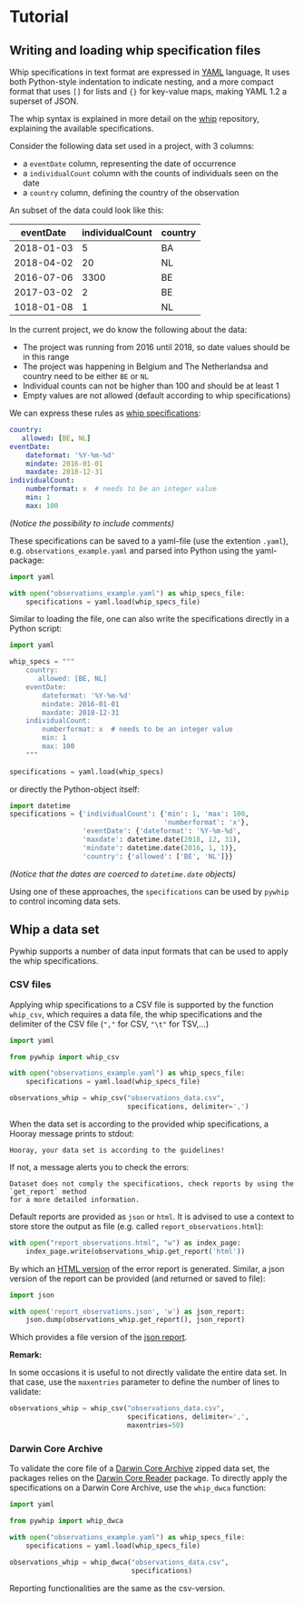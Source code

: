 
# Tutorial

## Writing and loading whip specification files

Whip specifications in text format are expressed in [YAML](https://en.wikipedia.org/wiki/YAML) 
language,  It uses both Python-style indentation to indicate nesting, and a more compact 
format that uses `[]` for lists and `{}` for key-value maps, making YAML 1.2 a superset of JSON.

The whip syntax is explained in more detail on the [whip](https://github.com/inbo/whip) repository,
explaining the available specifications. 

Consider the following data set used in a project, with 3 columns:
* a `eventDate` column, representing the date of occurrence
* a `individualCount` column with the counts of individuals seen on the date
* a `country` column, defining the country of the observation  

An subset of the data could look like this:

eventDate  | individualCount | country
-----------|-----------------|---------
2018-01-03 | 5               |  BA  
2018-04-02 | 20              |  NL
2016-07-06 | 3300            |  BE
2017-03-02 | 2               |  BE
1018-01-08 | 1               |  NL

In the current project, we do know the following about the data:
* The project was running from 2016 until 2018, so date values should be in this range
* The project was happening in Belgium and The Netherlandsa and country need to be either `BE` or `NL`
* Individual counts can not be higher than 100 and should be at least 1 
* Empty values are not allowed (default according to whip specifications)

We can express these rules as [whip specifications](https://github.com/inbo/whip):

```yaml
country:
   allowed: [BE, NL]
eventDate:
    dateformat: '%Y-%m-%d'
    mindate: 2016-01-01
    maxdate: 2018-12-31
individualCount:
    numberformat: x  # needs to be an integer value
    min: 1
    max: 100
```
*(Notice the possibility to include comments)*

These specifications can be saved to a yaml-file (use the extention `.yaml`), e.g. `observations_example.yaml` 
and parsed into Python using the yaml-package:

```python
import yaml

with open("observations_example.yaml") as whip_specs_file:
    specifications = yaml.load(whip_specs_file)
``` 

Similar to loading the file, one can also write the specifications directly in a Python script:

```python
import yaml

whip_specs = """
    country:
       allowed: [BE, NL]
    eventDate:
        dateformat: '%Y-%m-%d'
        mindate: 2016-01-01
        maxdate: 2018-12-31
    individualCount:
        numberformat: x  # needs to be an integer value
        min: 1
        max: 100
    """
 
specifications = yaml.load(whip_specs)  
```
or directly the Python-object itself:
```python
import datetime
specifications = {'individualCount': {'min': 1, 'max': 100, 
                                      'numberformat': 'x'}, 
                  'eventDate': {'dateformat': '%Y-%m-%d', 
                  'maxdate': datetime.date(2018, 12, 31), 
                  'mindate': datetime.date(2016, 1, 1)}, 
                  'country': {'allowed': ['BE', 'NL']}}

```
*(Notice that the dates are coerced to `datetime.date` objects)*

Using one of these approaches, the `specifications` can be used by `pywhip` to control incoming data sets.

## Whip a data set

Pywhip supports a number of data input formats that can be used to apply the whip specifications.

### CSV files

Applying whip specifications to a CSV file is supported by the function `whip_csv`, which requires
a data  file, the whip specifications and the delimiter of the CSV file (`","` for CSV, `"\t"` for TSV,...)

```python
import yaml

from pywhip import whip_csv

with open("observations_example.yaml") as whip_specs_file:
    specifications = yaml.load(whip_specs_file)

observations_whip = whip_csv("observations_data.csv", 
                             specifications, delimiter=',')
```
When the data set is according to the provided whip specifications, a Hooray message prints to stdout:

```
Hooray, your data set is according to the guidelines! 
```

If not, a message alerts you to check the errors:

```
Dataset does not comply the specifications, check reports by using the `get_report` method 
for a more detailed information.
```

Default reports are provided as `json` or `html`. It is advised to use a context to store 
store the output as file (e.g. called `report_observations.html`):

```python
with open("report_observations.html", "w") as index_page:
    index_page.write(observations_whip.get_report('html'))
```

By which an [HTML version](report_observations.html) of the error report is generated. Similar, 
a json version of the report can be provided (and returned or saved to file):

```python
import json

with open('report_observations.json', 'w') as json_report:
    json.dump(observations_whip.get_report(), json_report)
```

Which provides a file version of the [json report](report_observations.json).

**Remark:**

In some occasions it is useful to not directly validate the entire data set. In that case,
use the `maxentries` parameter to define the number of lines to validate: 

```python
observations_whip = whip_csv("observations_data.csv", 
                             specifications, delimiter=',',
                             maxentries=50)
```

### Darwin Core Archive

To validate the core file of a [Darwin Core Archive](https://en.wikipedia.org/wiki/Darwin_Core_Archive) 
zipped data set, the packages relies on the [Darwin Core Reader](https://python-dwca-reader.readthedocs.io/en/latest/)
package. To directly apply the specifications on a Darwin Core Archive, use the `whip_dwca` function:

```python
import yaml

from pywhip import whip_dwca

with open("observations_example.yaml") as whip_specs_file:
    specifications = yaml.load(whip_specs_file)

observations_whip = whip_dwca("observations_data.csv", 
                              specifications)
```

Reporting functionalities are the same as the csv-version.







 


 

